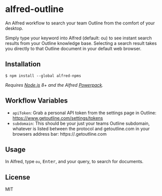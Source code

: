 # alfred-outline

An Alfred workflow to search your team Outline from the comfort of your desktop. 

Simply type your keyword into Alfred (default: ou) to see instant search results from your Outline knowledge base. Selecting a search result takes you directly to that Outline document in your default web browser.

## Installation

```
$ npm install --global alfred-npms
```

*Requires [Node.js](https://nodejs.org) 8+ and the Alfred [Powerpack](https://www.alfredapp.com/powerpack/).*

## Workflow Variables

- `apiToken`: Grab a personal API token from the settings page in Outline: https://www.getoutline.com/settings/tokens
- `subdomain`: This should be your just your teams Outline subdomain, whatever is listed between the protocol and getoutline.com in your browsers address bar: https://<SUBDOMAIN>.getoutline.com

## Usage

In Alfred, type `ou`, <kbd>Enter</kbd>, and your query, to search for documents.

## License

MIT